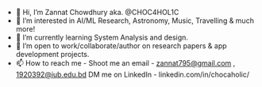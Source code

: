 - 👋 Hi, I’m Zannat Chowdhury aka. @CHOC4HOL1C
- 👀 I’m interested in AI/ML Research, Astronomy, Music, Travelling & much more!
- 🌱 I’m currently learning System Analysis and design.
- 💞️ I’m open to work/collaborate/author on research papers & app development projects. 
- 📫 How to reach me - Shoot me an email - zannat795@gmail.com , 1920392@iub.edu.bd 
                       DM me on LinkedIn - linkedin.com/in/chocaholic/

<!---
CHOC4HOL1C/CHOC4HOL1C is a ✨ special ✨ repository because its `README.md` (this file) appears on your GitHub profile.
You can click the Preview link to take a look at your changes.
--->
